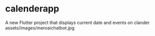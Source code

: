 
# calenderapp

A new Flutter project that displays current date and events on clander
assets/images/meroaichatbot.jpg
